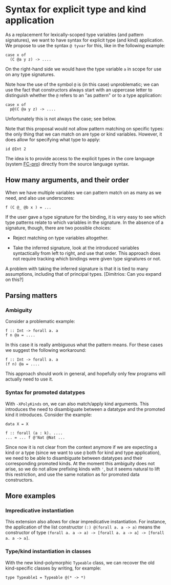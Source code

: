 # Syntax for explicit type and kind application



As a replacement for lexically-scoped type variables (and pattern signatures),
we want to have syntax for explicit type (and kind) application. We propose
to use the syntax `@ tyvar` for this, like in the following example:


```wiki
case x of
  (C @a y z) -> ....
```


On the right-hand side we would have the type variable `a` in scope for use on 
any type signatures.



Note how the use of the symbol `@` is (in this case) unproblematic; we can
use the fact that constructors always start with an uppercase letter to distinguish
whether the `@` refers to an "as pattern" or to a type application:


```wiki
case x of
  p@(C @a y z) -> ....
```


Unfortunately this is not always the case; see below.



Note that this proposal would not allow pattern matching on specific types:
the only thing that we can match on are type or kind variables. However, it
does allow for specifying what type to apply:


```wiki
id @Int 2
```


The idea is to provide access to the explicit types in the core language
(system [ FC-pro](http://dreixel.net/research/pdf/ghp.pdf))
directly from the source language syntax.


## How many arguments, and their order



When we have multiple variables we can pattern match on as many as we need,
and also use underscores:


```wiki
f (C @_ @b x ) = ...
```


If the user gave a type signature for the binding, it is very easy to see
which type patterns relate to which variables in the signature. In the absence
of a signature, though, there are two possible choices:


- Reject matching on type variables altogether.

- Take the inferred signature, look at the introduced variables syntactically
  from left to right, and use that order. This approach does not require tracking
  which bindings were given type signatures or not.


A problem with taking the inferred signature is that it is tied to
many assumptions, including that of principal types.
\[Dimitrios: Can you expand on this?\]


## Parsing matters


### Ambiguity



Consider a problematic example:


```wiki
f :: Int -> forall a. a
f n @a = ....
```


In this case it is really ambiguous what the pattern means. For these
cases we suggest the following workaround:


```wiki
f :: Int -> forall a. a
(f n) @a = ....
```


This approach should work in general, and hopefully only few programs will
actually need to use it.


### Syntax for promoted datatypes



With `-XPolyKinds` on, we can also match/apply kind arguments. This introduces the
need to disambiguate between a datatype and the promoted kind it introduces.
Consider the example:


```wiki
data X = X

f :: forall (a : k). ....
... = ... f @'Nat @Nat ...
```


Since now it is not clear from the context anymore if we are expecting a kind
or a type (since we want to use `@` both for kind and type application), we need to be
able to disambiguate between datatypes and their corresponding promoted kinds.
At the moment this ambiguity does not arise, so we do not allow prefixing
kinds with `'`, but it seems natural to lift this restriction, and use the
same notation as for promoted data constructors.


## More examples


### Impredicative instantiation



This extension also allows for clear impredicative instantiation. For instance,
the application of the list constructor `(:) @(forall a. a -> a)` means
the constructor of type
`(forall a. a -> a) -> [forall a. a -> a] -> [forall a. a -> a]`.


### Type/kind instantiation in classes



With the new kind-polymorphic `Typeable` class, we can recover the old
kind-specific classes by writing, for example:


```wiki
type Typeable1 = Typeable @(* -> *)
```